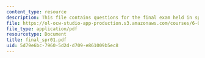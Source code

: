 ```yaml
---
content_type: resource
description: This file contains questions for the final exam held in spring 2001.
file: https://ol-ocw-studio-app-production.s3.amazonaws.com/courses/6-012-microelectronic-devices-and-circuits-fall-2005/5d79e6bc79605d2dd709e861009b5ec8_final_spr01.pdf
file_type: application/pdf
resourcetype: Document
title: final_spr01.pdf
uid: 5d79e6bc-7960-5d2d-d709-e861009b5ec8
---
```

